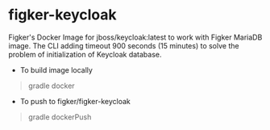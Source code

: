 # figker-keycloak
Figker's Docker Image for jboss/keycloak:latest to work with Figker MariaDB image. The CLI adding timeout 900 seconds (15 minutes) to solve the problem of initialization of Keycloak database.


* To build image locally
> gradle docker

* To push to figker/figker-keycloak
> gradle dockerPush